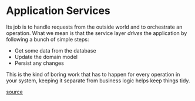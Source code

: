 # Application Services

Its job is to handle requests from the outside world and to orchestrate an operation. What we mean is that the service
layer <i>drives</i> the application by following a bunch of simple steps:
- Get some data from the database
- Update the domain model
- Persist any changes

This is the kind of boring work that has to happen for every operation in your system, keeping it separate from business
logic helps keep things tidy.

<a href="https://www.cosmicpython.com/book/preface.html">source</a>
